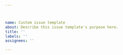 ```yaml
---



name: Custom issue template
about: Describe this issue template's purpose here.
title: ''
labels: ''
assignees: ''

---
```



